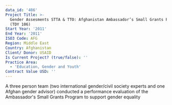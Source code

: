 ```yaml
---
data_id: '486'
Project Title: >-
  Gender Assesments STTA & TTO: Afghanistan Ambassador’s Small Grants Program
  (TDY 106)
Start Year: '2011'
End Year: '2011'
ISO3 Code: AFG
Region: Middle East
Country: Afghanistan
Client/ Donor: USAID
Is Current Project? (true/false): ''
Practice Area:
  - 'Education, Gender and Youth'
Contract Value USD: ''
---
```

A three person team (two international gender/civil society experts and one Afghan gender advisor) conducted a performance evaluation of the Ambassador's Small Grants Program to support gender equality